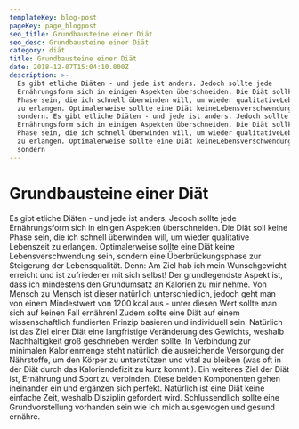 ```yaml
---
templateKey: blog-post
pageKey: page_blogpost
seo_title: Grundbausteine einer Diät
seo_desc: Grundbausteine einer Diät
category: diät
title: Grundbausteine einer Diät
date: 2018-12-07T15:04:10.000Z
description: >-
  Es gibt etliche Diäten - und jede ist anders. Jedoch sollte jede
  Ernährungsform sich in einigen Aspekten überschneiden. Die Diät sollkeine
  Phase sein, die ich schnell überwinden will, um wieder qualitativeLebenszeit
  zu erlangen. Optimalerweise sollte eine Diät keineLebensverschwendung sein,
  sondern. Es gibt etliche Diäten - und jede ist anders. Jedoch sollte jede
  Ernährungsform sich in einigen Aspekten überschneiden. Die Diät sollkeine
  Phase sein, die ich schnell überwinden will, um wieder qualitativeLebenszeit
  zu erlangen. Optimalerweise sollte eine Diät keineLebensverschwendung sein,
  sondern
---
```

# Grundbausteine einer Diät

Es gibt etliche Diäten - und jede ist anders. 
Jedoch sollte jede Ernährungsform sich in einigen Aspekten überschneiden. Die Diät soll
keine Phase sein, die ich schnell überwinden will, um wieder qualitative
Lebenszeit zu erlangen. Optimalerweise sollte eine Diät keine
Lebensverschwendung sein, sondern eine Überbrückungsphase zur
Steigerung der Lebensqualität. Denn: Am Ziel hab ich mein Wunschgewicht
erreicht und ist zufriedener mit sich selbst!
Der grundlegendste Aspekt ist, dass ich mindestens den Grundumsatz an
Kalorien zu mir nehme. Von Mensch zu Mensch ist dieser natürlich
unterschiedlich, jedoch geht man von einem Mindestwert von 1200 kcal
aus - unter diesen Wert sollte man sich auf keinen Fall ernähren!
Zudem sollte eine Diät auf einem wissenschaftlich fundierten Prinzip
basieren und individuell sein. Natürlich ist das Ziel einer Diät eine
langfristige Veränderung des Gewichts, weshalb Nachhaltigkeit groß
geschrieben werden sollte. In Verbindung zur minimalen Kalorienmenge
steht natürlich die ausreichende Versorgung der Nährstoffe, um den Körper
zu unterstützen und vital zu bleiben (was oft in der Diät durch das
Kaloriendefizit zu kurz kommt!). Ein weiteres Ziel der Diät ist, Ernährung und
Sport zu verbinden. Diese beiden Komponenten gehen ineinander ein und
ergänzen sich perfekt. Natürlich ist eine Diät keine einfache Zeit, weshalb
Disziplin gefordert wird. Schlussendlich sollte eine Grundvorstellung
vorhanden sein wie ich mich ausgewogen und gesund ernähre.
